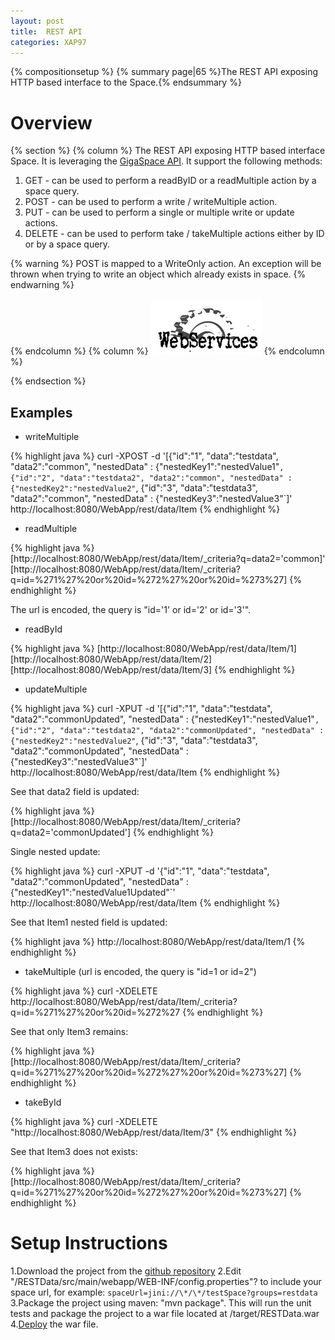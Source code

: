 ```yaml
---
layout: post
title:  REST API
categories: XAP97
---
```


{% compositionsetup %}
{% summary page|65 %}The REST API exposing HTTP based interface to the Space.{% endsummary %}

# Overview

{% section %}
{% column %}
The REST API exposing HTTP based interface Space. It is leveraging the [GigaSpace API](./the-gigaspace-interface.html). It support the following methods:

1. GET - can be used to perform a readByID or a readMultiple action by a space query.
1. POST - can be used to perform a write / writeMultiple action.
1. PUT - can be used to perform a single or multiple write or update actions.
1. DELETE - can be used to perform take / takeMultiple actions either by ID or by a space query.

{% warning %}
POST is mapped to a WriteOnly action. An exception will be thrown when trying to write an object which already exists in space.
{% endwarning %}

{% endcolumn %}
{% column %}
![web-services.jpg](/attachment_files/web-services.jpg)
{% endcolumn %}

{% endsection %}

## Examples

- writeMultiple

{% highlight java %}
curl -XPOST -d '[{"id":"1", "data":"testdata", "data2":"common", "nestedData" : {"nestedKey1":"nestedValue1"`,
{"id":"2", "data":"testdata2", "data2":"common", "nestedData" : {"nestedKey2":"nestedValue2"`,
{"id":"3", "data":"testdata3", "data2":"common", "nestedData" : {"nestedKey3":"nestedValue3"`]' http://localhost:8080/WebApp/rest/data/Item
{% endhighlight %}

- readMultiple

{% highlight java %}
[http://localhost:8080/WebApp/rest/data/Item/_criteria?q=data2='common]'
[http://localhost:8080/WebApp/rest/data/Item/_criteria?q=id=%271%27%20or%20id=%272%27%20or%20id=%273%27]
{% endhighlight %}

The url is encoded, the query is "id='1' or id='2' or id='3'".

- readById

{% highlight java %}
[http://localhost:8080/WebApp/rest/data/Item/1]
[http://localhost:8080/WebApp/rest/data/Item/2]
[http://localhost:8080/WebApp/rest/data/Item/3]
{% endhighlight %}

- updateMultiple

{% highlight java %}
curl -XPUT -d '[{"id":"1", "data":"testdata", "data2":"commonUpdated", "nestedData" : {"nestedKey1":"nestedValue1"`,
{"id":"2", "data":"testdata2", "data2":"commonUpdated", "nestedData" : {"nestedKey2":"nestedValue2"`,
{"id":"3", "data":"testdata3", "data2":"commonUpdated", "nestedData" : {"nestedKey3":"nestedValue3"`]' http://localhost:8080/WebApp/rest/data/Item
{% endhighlight %}

See that data2 field is updated:

{% highlight java %}
[http://localhost:8080/WebApp/rest/data/Item/_criteria?q=data2='commonUpdated']
{% endhighlight %}

Single nested update:

{% highlight java %}
curl -XPUT -d '{"id":"1", "data":"testdata", "data2":"commonUpdated", "nestedData" :
{"nestedKey1":"nestedValue1Updated"`' http://localhost:8080/WebApp/rest/data/Item
{% endhighlight %}

See that Item1 nested field is updated:

{% highlight java %}
http://localhost:8080/WebApp/rest/data/Item/1
{% endhighlight %}

- takeMultiple (url is encoded, the query is "id=1 or id=2")

{% highlight java %}
curl -XDELETE http://localhost:8080/WebApp/rest/data/Item/_criteria?q=id=%271%27%20or%20id=%272%27
{% endhighlight %}

See that only Item3 remains:

{% highlight java %}
[http://localhost:8080/WebApp/rest/data/Item/_criteria?q=id=%271%27%20or%20id=%272%27%20or%20id=%273%27]
{% endhighlight %}

- takeById

{% highlight java %}
curl -XDELETE "http://localhost:8080/WebApp/rest/data/Item/3"
{% endhighlight %}

See that Item3 does not exists:

{% highlight java %}
[http://localhost:8080/WebApp/rest/data/Item/_criteria?q=id=%271%27%20or%20id=%272%27%20or%20id=%273%27]
{% endhighlight %}

# Setup Instructions

1.Download the project from the [github repository](https://github.com/OpenSpaces/RESTData)
2.Edit "/RESTData/src/main/webapp/WEB-INF/config.properties"? to include your space url, for example: `spaceUrl=jini://\*/\*/testSpace?groups=restdata`
3.Package the project using maven: "mvn package". This will run the unit tests and package the project to a war file located at /target/RESTData.war
4.[Deploy](./deploy---gigaspaces-cli.html) the war file.
